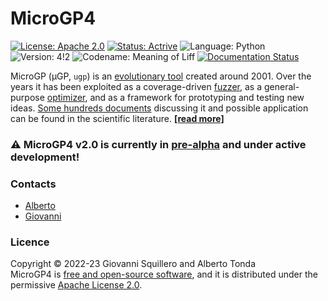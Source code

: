 MicroGP4
========

[![License: Apache 2.0](https://img.shields.io/badge/license-apache--2.0-green.svg)](https://opensource.org/licenses/Apache-2.0) 
[![Status: Actrive](https://img.shields.io/badge/status-active-brightgreen.svg)](https://github.com/squillero/microgp3)
![Language: Python](https://img.shields.io/badge/language-python-blue.svg)
![Version: 4!2](https://img.shields.io/badge/version-4!2.0-orange.svg)
![Codename: Meaning of Liff](https://img.shields.io/badge/codename-Meaning_of_Liff-orange.svg)
[![Documentation Status](https://readthedocs.org/projects/microgp4/badge/?version=pre-alpha)](https://microgp4.readthedocs.io/en/pre-alpha/?badge=pre-alpha)


MicroGP (µGP, `ugp`)  is an [evolutionary tool](https://squillero.github.io/microgp4/evolution.html) created around 2001. Over the years it has been exploited as a coverage-driven [fuzzer](https://en.wikipedia.org/wiki/Fuzzing), as a general-purpose [optimizer](https://en.wikipedia.org/wiki/Engineering_optimization), and as a framework for prototyping and testing new ideas. [Some hundreds documents](https://scholar.google.com/scholar?q=%28+MicroGP+OR+%C2%B5GP+OR+ugp3+OR+ugp2+%29+AND+%28+Squillero+OR+Tonda+OR+Sanchez+OR+Schillaci+%29) discussing it and possible application can be found in the scientific literature. [**[read more]**](https://microgp4.readthedocs.io/en/pre-alpha/summary.html)

### ⚠️ MicroGP4 v2.0 is currently in [pre-alpha](https://en.wikipedia.org/wiki/Software_release_life_cycle#Pre-alpha) and under active development!

### Contacts

* [Alberto](https://github.com/albertotonda/)
* [Giovanni](https://github.com/squillero)

### Licence
Copyright © 2022-23 Giovanni Squillero and Alberto Tonda  
MicroGP4 is [free and open-source software](https://en.wikipedia.org/wiki/Free_and_open-source_software), and it is distributed under the permissive [Apache License 2.0](https://opensource.org/license/apache-2-0/).
